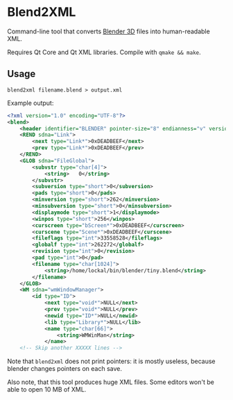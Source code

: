 Blend2XML
=========

Command-line tool that converts [Blender 3D](http://www.blender.org/) files into human-readable XML. 

Requires Qt Core and Qt XML libraries. Compile with `qmake && make`.

Usage
-----

```
blend2xml filename.blend > output.xml
```

Example output:

```xml
<?xml version="1.0" encoding="UTF-8"?>
<blend>
    <header identifier="BLENDER" pointer-size="8" endianness="v" version-number="268"/>
    <REND sdna="Link">
        <next type="Link*">0xDEADBEEF</next>
        <prev type="Link*">0xDEADBEEF</prev>
    </REND>
    <GLOB sdna="FileGlobal">
        <subvstr type="char[4]">
            <string>   0</string>
        </subvstr>
        <subversion type="short">0</subversion>
        <pads type="short">0</pads>
        <minversion type="short">262</minversion>
        <minsubversion type="short">0</minsubversion>
        <displaymode type="short">1</displaymode>
        <winpos type="short">256</winpos>
        <curscreen type="bScreen*">0xDEADBEEF</curscreen>
        <curscene type="Scene*">0xDEADBEEF</curscene>
        <fileflags type="int">33558528</fileflags>
        <globalf type="int">262272</globalf>
        <revision type="int">0</revision>
        <pad type="int">0</pad>
        <filename type="char[1024]">
            <string>/home/lockal/bin/blender/tiny.blend</string>
        </filename>
    </GLOB>
    <WM sdna="wmWindowManager">
        <id type="ID">
            <next type="void*">NULL</next>
            <prev type="void*">NULL</prev>
            <newid type="ID*">NULL</newid>
            <lib type="Library*">NULL</lib>
            <name type="char[66]">
                <string>WMWinMan</string>
            </name>
    <!-- Skip another XXXXX lines -->
```

Note that `blend2xml` does not print pointers: it is mostly useless, because blender changes pointers on each save.

Also note, that this tool produces huge XML files. Some editors won't be able to open 10 MB of XML.
